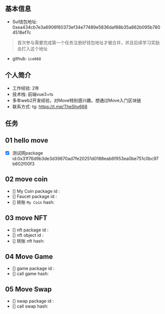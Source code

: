 ## 基本信息

- Sui钱包地址: 0xea434cb7e3a6906f60373ef34e77489e5836daf88b35a862b095b7804518ef7c

> 首次参与需要完成第一个任务注册好钱包地址才被合并，并且后续学习奖励会打入这个地址

- github: `ice668`

## 个人简介

- 工作经验: 2年
- 技术栈: 前端vue3+ts
- 多年web2开发经验，对Move特别感兴趣，想通过Move入门区块链
- 联系方式: tg: https://t.me/TheShy668

## 任务

## 01 hello move

- [x] 测试网package id:0x31f76d9b3de3d39670ad7fe20251d0188eab6f953ea0be751c0bc97b602f00f3

## 02 move coin

- [] My Coin package id :
- [] Faucet package id :
- [] 转账 `My Coin` hash:

## 03 move NFT

- [] nft package id :
- [] nft object id :
- [] 转账 nft  hash:

## 04 Move Game

- [] game package id :
- [] call game hash:

## 05 Move Swap

- [] swap package id :
- [] call swap hash:
